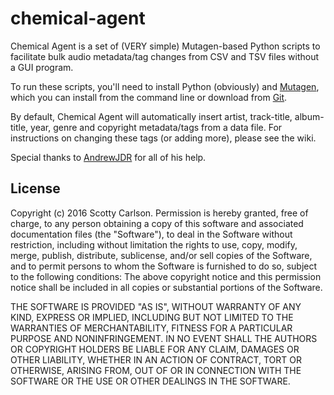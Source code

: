 # chemical-agent
Chemical Agent is a set of (VERY simple) Mutagen-based Python scripts to facilitate bulk audio metadata/tag changes from CSV and TSV files without a GUI program.

To run these scripts, you'll need to install Python (obviously) and [Mutagen](http://mutagen.readthedocs.io/), which you can install from the command line or download from [Git](https://github.com/quodlibet/mutagen).

By default, Chemical Agent will automatically insert artist, track-title, album-title, year, genre and copyright metadata/tags from a data file. For instructions on changing these tags (or adding more), please see the wiki.

Special thanks to [AndrewJDR](https://github.com/AndrewJDR) for all of his help.

## License
Copyright (c) 2016 Scotty Carlson. Permission is hereby granted, free of charge, to any person obtaining a copy of this software and associated documentation files (the "Software"), to deal in the Software without restriction, including without limitation the rights
to use, copy, modify, merge, publish, distribute, sublicense, and/or sell copies of the Software, and to permit persons to whom the Software is furnished to do so, subject to the following conditions: The above copyright notice and this permission notice shall be included in all copies or substantial portions of the Software.

THE SOFTWARE IS PROVIDED "AS IS", WITHOUT WARRANTY OF ANY KIND, EXPRESS OR IMPLIED, INCLUDING BUT NOT LIMITED TO THE WARRANTIES OF MERCHANTABILITY, FITNESS FOR A PARTICULAR PURPOSE AND NONINFRINGEMENT. IN NO EVENT SHALL THE AUTHORS OR COPYRIGHT HOLDERS BE LIABLE FOR ANY CLAIM, DAMAGES OR OTHER LIABILITY, WHETHER IN AN ACTION OF CONTRACT, TORT OR OTHERWISE, ARISING FROM, OUT OF OR IN CONNECTION WITH THE SOFTWARE OR THE USE OR OTHER DEALINGS IN THE SOFTWARE.
